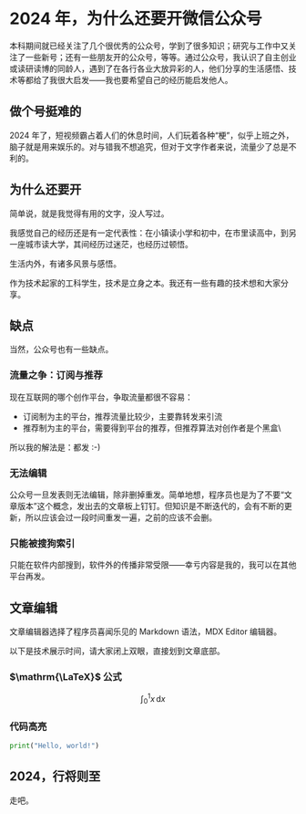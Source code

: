 # 2024 年，为什么还要开微信公众号

本科期间就已经关注了几个很优秀的公众号，学到了很多知识；研究与工作中又关注了一些新号；还有一些朋友开的公众号，等等。通过公众号，我认识了自主创业或读研读博的同龄人，遇到了在各行各业大放异彩的人，他们分享的生活感悟、技术等都给了我很大启发——我也要希望自己的经历能启发他人。

## 做个号挺难的

2024 年了，短视频霸占着人们的休息时间，人们玩着各种“梗”，似乎上班之外，脑子就是用来娱乐的。对与错我不想追究，但对于文字作者来说，流量少了总是不利的。

## 为什么还要开

简单说，就是我觉得有用的文字，没人写过。

我感觉自己的经历还是有一定代表性：在小镇读小学和初中，在市里读高中，到另一座城市读大学，其间经历过迷茫，也经历过顿悟。

生活内外，有诸多风景与感悟。

作为技术起家的工科学生，技术是立身之本。我还有一些有趣的技术想和大家分享。

## 缺点

当然，公众号也有一些缺点。

### 流量之争：订阅与推荐

现在互联网的哪个创作平台，争取流量都很不容易：

- 订阅制为主的平台，推荐流量比较少，主要靠转发来引流
- 推荐制为主的平台，需要得到平台的推荐，但推荐算法对创作者是个黑盒\

所以我的解法是：都发 :-)

### 无法编辑

公众号一旦发表则无法编辑，除非删掉重发。简单地想，程序员也是为了不要“文章版本”这个概念，发出去的文章板上钉钉。但知识是不断迭代的，会有不断的更新，所以应该会过一段时间重发一遍，之前的应该不会删。

### 只能被搜狗索引

只能在软件内部搜到，软件外的传播非常受限——幸亏内容是我的，我可以在其他平台再发。

## 文章编辑

文章编辑器选择了程序员喜闻乐见的 Markdown 语法，MDX Editor 编辑器。

以下是技术展示时间，请大家闭上双眼，直接划到文章底部。

### $\mathrm{\LaTeX}$ 公式

$$
\int_0^1 x\, \mathrm{d} x
$$

### 代码高亮

```python
print("Hello, world!")
```

## 2024，行将则至

走吧。
